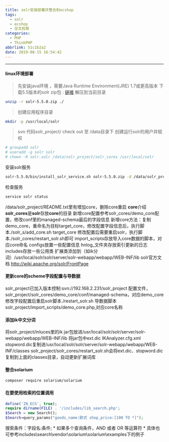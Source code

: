 ```yaml
---
title: solr安装部署并整合到ecshop
tags:
  - solr
  - ecshop
  - 全文检索
categories:
  - PHP
  - ThinkPHP
abbrlink: 51c1b2a2
date: 2019-08-15 16:54:42
---
```

---
#### linux环境部署 ####
>先安装java环境 ，需要Java Runtime Environment(JRE) 1.7或更高版本
>下载5.5版本的solr zip包 : [链接](http://mirror.bit.edu.cn/apache/lucene/solr/5.5.0/)
>解压到当前目录
```bash
unzip -r solr-5.5.0.zip ./
```
>创建应用程序目录
```bash
mkdir -p /usr/local/solr
```
>svn 代码solr_project/ check out 至 /data目录下
>创建运行solr的用户并赋权
```bash
# groupadd solr
# useradd -g solr solr
# chown -R solr.solr /data/solr_project/solr_cores /usr/local/solr
```
安装solr服务
```bash
solr-5.5.0/bin/install_solr_service.sh solr-5.5.0.zip -d /data/solr_project/solr_cores -i /usr/local/solr
```
检查服务
```bash
service solr status
```
/data/solr_project/README.txt里有增加core，删除core重启
**core**介绍
**solr_cores**是**solr**存放**core**的目录
新增core配置参考solr_cores/demo_core配置，修改conf里的managed-schema最后的字段信息
新增core方法：复制demo_core，重命名为目标target_core，修改配置字段信息后，执行脚本./solr_s/add_core.sh target_core
修改配置后需要重启solr，执行脚本./solr_cores/restart_solr.sh即可
import_scripts存放导入core数据的脚本，对应core命名
configs放置一些配置信息
hnlog_文件夹存放索引更新的日志
includes存放一些公用类
扩展类添加到（如ik分词）/usr/local/solr/solr/server/solr-webapp/webapp/WEB-INF/lib
solr官方文档 http://wiki.apache.org/solr/FrontPage

#### 更新core的scheme字段配置与导数据 ####
solr_project已加入版本控制:svn://192.168.2.231/solr_project
配置文件，solr_project/solr_cores/demo_core/conf/managed-schema，对应demo_core
修改字段配置后重启solr脚本./restart_solr.sh
导数据脚本solr_project/import_scripts/demo_core.php,对应core名称

#### 添加ik中文分词 ####
将solr_project/inluces里的ik jar包放进/usr/local/solr/solr/server/solr-webapp/webapp/WEB-INF/lib
将jar包中ext.dic IKAnalyzer.cfg.xml stopword.dic复制进/usr/local/solr/solr/server/solr-webapp/webapp/WEB-INF/classes
solr_project/solr_cores/restart_solr.sh会将ext.dic、stopword.dic复制到上面的classes目录，自动更新扩展词库

#### 整合**solarium** ####
```bash
composer require solarium/solarium
```
#### 在要使用检索的位置调用 ####
```php
define('IN_ECS', true);
require dirname(FILE) . '/includes/lib_search.php';
$Search = new Search();
$Search→query_params("goods_name:欧式 shop_price:[100 TO *]");
```
搜索条件：字段名:条件; * 如果多个查询条件，AND 或者 OR 等运算符 * 具体也可参考includes\search\vendor\solarium\solarium\examples下的例子